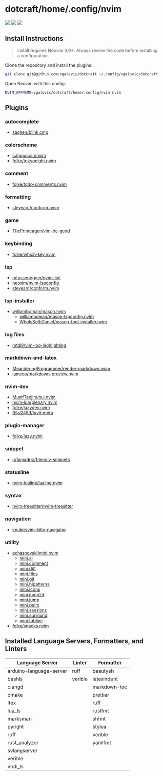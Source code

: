 # dotcraft/home/.config/nvim

<a href="https://dotfyle.com/vgalovic/dotcraft-home-config-nvim"><img src="https://dotfyle.com/vgalovic/dotcraft-home-config-nvim/badges/plugins?style=flat" /></a>
<a href="https://dotfyle.com/vgalovic/dotcraft-home-config-nvim"><img src="https://dotfyle.com/vgalovic/dotcraft-home-config-nvim/badges/leaderkey?style=flat" /></a>
<a href="https://dotfyle.com/vgalovic/dotcraft-home-config-nvim"><img src="https://dotfyle.com/vgalovic/dotcraft-home-config-nvim/badges/plugin-manager?style=flat" /></a>

## Install Instructions

> Install requires Neovim 0.9+. Always review the code before installing a configuration.

Clone the repository and install the plugins:

```sh
git clone git@github.com:vgalovic/dotcraft ~/.config/vgalovic/dotcraft
```

Open Neovim with this config:

```sh
NVIM_APPNAME=vgalovic/dotcraft/home/.config/nvim nvim
```

## Plugins

### autocomplete

- [saghen/blink.cmp](https://github.com/saghen/blink.cmp)

### colorscheme

- [catppuccin/nvim](https://dotfyle.com/plugins/catppuccin/nvim)
- [folke/tokyonight.nvim](https://dotfyle.com/plugins/folke/tokyonight.nvim)

### comment

- [folke/todo-comments.nvim](https://dotfyle.com/plugins/folke/todo-comments.nvim)

### formatting

- [stevearc/conform.nvim](https://dotfyle.com/plugins/stevearc/conform.nvim)

### game

- [ThePrimeagen/vim-be-good](https://dotfyle.com/plugins/ThePrimeagen/vim-be-good)

### keybinding

- [folke/which-key.nvim](https://dotfyle.com/plugins/folke/which-key.nvim)

### lsp

- [mfussenegger/nvim-lint](https://dotfyle.com/plugins/mfussenegger/nvim-lint)
- [neovim/nvim-lspconfig](https://dotfyle.com/plugins/neovim/nvim-lspconfig)
- [stevearc/conform.nvim](https://github.com/stevearc/conform.nvim)

### lsp-installer

- [williamboman/mason.nvim](https://dotfyle.com/plugins/williamboman/mason.nvim)
  - [williamboman/mason-lspconfig.nvim](https://github.com/williamboman/mason-lspconfig.nvim)
  - [WhoIsSethDaniel/mason-tool-installer.nvim](https://github.com/WhoIsSethDaniel/mason-tool-installer.nvim)

### log files

- [mtdl9/vim-log-highlighting](https://github.com/mtdl9/vim-log-highlighting)

### markdown-and-latex

- [MeanderingProgrammer/render-markdown.nvim](https://dotfyle.com/plugins/MeanderingProgrammer/render-markdown.nvim)
- [iamcco/markdown-preview.nvim](https://dotfyle.com/plugins/iamcco/markdown-preview.nvim)

### nvim-dev

- [MunifTanjim/nui.nvim](https://dotfyle.com/plugins/MunifTanjim/nui.nvim)
- [nvim-lua/plenary.nvim](https://dotfyle.com/plugins/nvim-lua/plenary.nvim)
- [folke/lazydev.nvim](https://dotfyle.com/plugins/folke/lazydev.nvim)
- [Bilal2453/luvit-meta](https://github.com/Bilal2453/luvit-meta)

### plugin-manager

- [folke/lazy.nvim](https://dotfyle.com/plugins/folke/lazy.nvim)

### snippet

- [rafamadriz/friendly-snippets](https://dotfyle.com/plugins/rafamadriz/friendly-snippets)

### statusline

- [nvim-lualine/lualine.nvim](https://dotfyle.com/plugins/nvim-lualine/lualine.nvim)

### syntax

- [nvim-treesitter/nvim-treesitter](https://dotfyle.com/plugins/nvim-treesitter/nvim-treesitter)

### navigation

- [knubie/vim-kitty-navigator](https://github.com/knubie/vim-kitty-navigator)

### utility

- [echasnovski/mini.nvim](https://dotfyle.com/plugins/echasnovski/mini.nvim)
  - [mini.ai](https://github.com/echasnovski/mini.ai)
  - [mini.comment](https://github.com/echasnovski/mini.comment)
  - [mini.diff](https://github.com/echasnovski/mini.diff)
  - [mini.files](https://github.com/echasnovski/mini.files)
  - [mini.git](https://github.com/echasnovski/mini.git)
  - [mini.hipatterns](https://github.com/echasnovski/mini.hipatterns)
  - [mini.icons](https://github.com/echasnovski/mini.icons)
  - [mini.jump2d](https://github.com/echasnovski/mini.jump2d)
  - [mini.jump](https://github.com/echasnovski/mini.jump)
  - [mini.pairs](https://github.com/echasnovski/mini.pairs)
  - [mini.sessions](https://github.com/echasnovski/mini.sessions)
  <!-- - [mini.statusline](https://github.com/echasnovski/mini.statusline) -->
  - [mini.surround](https://github.com/echasnovski/mini.surround)
  - [mini.tabline](https://github.com/echasnovski/mini.tabline)
- [folke/snacks.nvim](https://dotfyle.com/plugins/folke/snacks.nvim)

## Installed Language Servers, Formatters, and Linters

| Language Server         | Linter  | Formatter    |
| ----------------------- | ------- | ------------ |
| arduino-language-server | ruff    | beautysh     |
| bashls                  | verible | latexindent  |
| clangd                  |         | markdown-toc |
| cmake                   |         | prettier     |
| ltex                    |         | ruff         |
| lua_ls                  |         | rustfmt      |
| marksman                |         | shfmt        |
| pyright                 |         | stylua       |
| ruff                    |         | verible      |
| rust_analyzer           |         | yamlfmt      |
| svlangserver            |         |              |
| verible                 |         |              |
| vhdl_ls                 |         |              |
